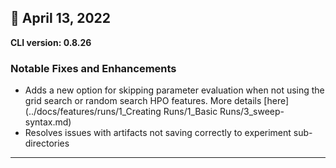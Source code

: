 ## :partying_face: April 13, 2022

**CLI version: 0.8.26**

### Notable Fixes and Enhancements

- Adds a new option for skipping parameter evaluation when not using the grid search or random search HPO features. More details [here](../docs/features/runs/1_Creating Runs/1_Basic Runs/3_sweep-syntax.md)
- Resolves issues with artifacts not saving correctly to experiment sub-directories 
 
---
